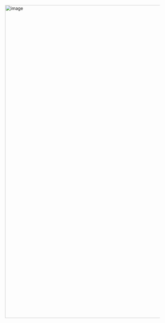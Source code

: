 
<img width="1017" alt="image" src="https://github.com/git-thaitech/design-patterns/assets/72333463/aafb2c46-0fae-4200-b48c-0a64bd11dc22">
